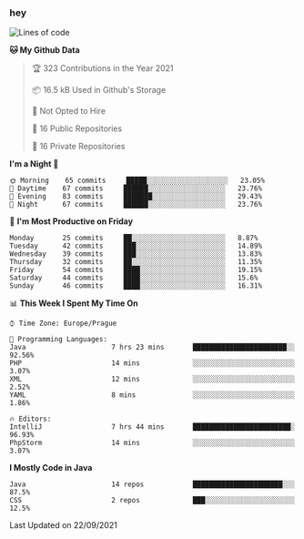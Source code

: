 ### hey

<!--START_SECTION:waka-->
![Lines of code](https://img.shields.io/badge/From%20Hello%20World%20I%27ve%20Written-108925%20lines%20of%20code-blue)

**🐱 My Github Data** 

> 🏆 323 Contributions in the Year 2021
 > 
> 📦 16.5 kB Used in Github's Storage 
 > 
> 🚫 Not Opted to Hire
 > 
> 📜 16 Public Repositories 
 > 
> 🔑 16 Private Repositories  
 > 
**I'm a Night 🦉** 

```text
🌞 Morning    65 commits     █████░░░░░░░░░░░░░░░░░░░░   23.05% 
🌆 Daytime    67 commits     ██████░░░░░░░░░░░░░░░░░░░   23.76% 
🌃 Evening    83 commits     ███████░░░░░░░░░░░░░░░░░░   29.43% 
🌙 Night      67 commits     ██████░░░░░░░░░░░░░░░░░░░   23.76%

```
📅 **I'm Most Productive on Friday** 

```text
Monday       25 commits     ██░░░░░░░░░░░░░░░░░░░░░░░   8.87% 
Tuesday      42 commits     ███░░░░░░░░░░░░░░░░░░░░░░   14.89% 
Wednesday    39 commits     ███░░░░░░░░░░░░░░░░░░░░░░   13.83% 
Thursday     32 commits     ██░░░░░░░░░░░░░░░░░░░░░░░   11.35% 
Friday       54 commits     ████░░░░░░░░░░░░░░░░░░░░░   19.15% 
Saturday     44 commits     ████░░░░░░░░░░░░░░░░░░░░░   15.6% 
Sunday       46 commits     ████░░░░░░░░░░░░░░░░░░░░░   16.31%

```


📊 **This Week I Spent My Time On** 

```text
⌚︎ Time Zone: Europe/Prague

💬 Programming Languages: 
Java                     7 hrs 23 mins       ███████████████████████░░   92.56% 
PHP                      14 mins             ░░░░░░░░░░░░░░░░░░░░░░░░░   3.07% 
XML                      12 mins             ░░░░░░░░░░░░░░░░░░░░░░░░░   2.52% 
YAML                     8 mins              ░░░░░░░░░░░░░░░░░░░░░░░░░   1.86%

🔥 Editors: 
IntelliJ                 7 hrs 44 mins       ████████████████████████░   96.93% 
PhpStorm                 14 mins             ░░░░░░░░░░░░░░░░░░░░░░░░░   3.07%

```

**I Mostly Code in Java** 

```text
Java                     14 repos            ██████████████████████░░░   87.5% 
CSS                      2 repos             ███░░░░░░░░░░░░░░░░░░░░░░   12.5%

```



 Last Updated on 22/09/2021
<!--END_SECTION:waka-->
